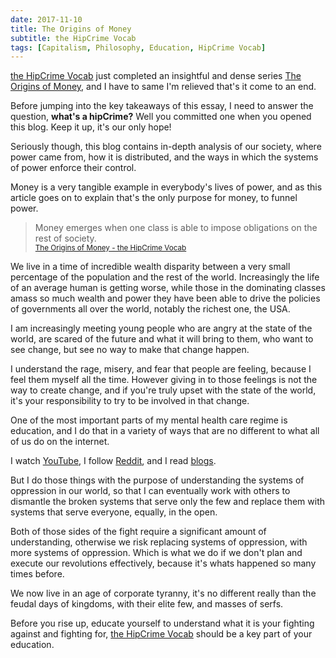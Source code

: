 ```yaml
---
date: 2017-11-10
title: The Origins of Money
subtitle: the HipCrime Vocab
tags: [Capitalism, Philosophy, Education, HipCrime Vocab]
---
```


[the HipCrime Vocab](http://hipcrimevocab.com) just completed an insightful and dense series [The Origins of Money](http://hipcrimevocab.com/2017/11/10/the-origin-of-money-key-takeaways/), and I have to same I'm relieved that's it come to an end.

Before jumping into the key takeaways of this essay, I need to answer the question, **what's a hipCrime?** Well you committed one when you opened this blog. Keep it up, it's our only hope!

Seriously though, this blog contains in-depth analysis of our society, where power came from, how it is distributed, and the ways in which the systems of power enforce their control.

Money is a very tangible example in everybody's lives of power, and as this article goes on to explain that's the only purpose for money, to funnel power.

> Money emerges when one class is able to impose obligations on the rest of society.
> <br>
> <small>[The Origins of Money - the HipCrime Vocab](http://hipcrimevocab.com/2017/11/10/the-origin-of-money-key-takeaways/)</small>

We live in a time of incredible wealth disparity between a very small percentage of the population and the rest of the world. Increasingly the life of an average human is getting worse, while those in the dominating classes amass so much wealth and power they have been able to drive the policies of governments all over the world, notably the richest one, the USA.

I am increasingly meeting young people who are angry at the state of the world, are scared of the future and what it will bring to them, who want to see change, but see no way to make that change happen.

I understand the rage, misery, and fear that people are feeling, because I feel them myself all the time. However giving in to those feelings is not the way to create change, and if you're truly upset with the state of the world, it's your responsibility to try to be involved in that change.

One of the most important parts of my mental health care regime is education, and I do that in a variety of ways that are no different to what all of us do on the internet.

I watch [YouTube](https://youtube.com/contrapoints), I follow [Reddit](https://reddit.com/latestagecapitalism), and I read [blogs](http://hipcrimevocab.com).

But I do those things with the purpose of understanding the systems of oppression in our world, so that I can eventually work with others to dismantle the broken systems that serve only the few and replace them with systems that serve everyone, equally, in the open.

Both of those sides of the fight require a significant amount of understanding, otherwise we risk replacing systems of oppression, with more systems of oppression. Which is what we do if we don't plan and execute our revolutions effectively, because it's whats happened so many times before.

We now live in an age of corporate tyranny, it's no different really than the feudal days of kingdoms, with their elite few, and masses of serfs.

Before you rise up, educate yourself to understand what it is your fighting against and fighting for, [the HipCrime Vocab](http://hipcrimevocab.com) should be a key part of your education.

<!--

http://hipcrimevocab.com/2017/11/10/the-origin-of-money-key-takeaways/#respond

Thanks for such a wonderfully insightful and dense series, which I haven't finished reading yet. This Key Takeaways post is fantastic, I think it is a great way to introduce someone to the work

-->
